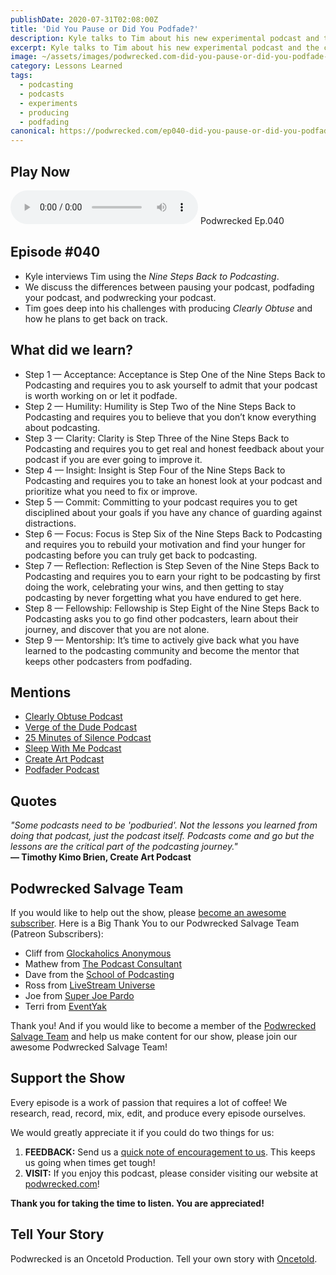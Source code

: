 ```yaml
---
publishDate: 2020-07-31T02:08:00Z
title: 'Did You Pause or Did You Podfade?'
description: Kyle talks to Tim about his new experimental podcast and the challenges Tim has had with producing it on schedule.
excerpt: Kyle talks to Tim about his new experimental podcast and the challenges Tim has had with producing it on schedule.
image: ~/assets/images/podwrecked.com-did-you-pause-or-did-you-podfade-960x400.jpg
category: Lessons Learned
tags:
  - podcasting
  - podcasts
  - experiments
  - producing
  - podfading
canonical: https://podwrecked.com/ep040-did-you-pause-or-did-you-podfade
---
```


## Play Now

<audio id="player" controls type="audio/mpeg" src="https://storage.googleapis.com/storage.oncetold.net/80000029/20800096/pw040-did-you-pause-or-did-you-podfade.mp3">Your browser does not support the audio element.</audio>
Podwrecked Ep.040

## Episode #040

- Kyle interviews Tim using the _Nine Steps Back to Podcasting_.
- We discuss the differences between pausing your podcast, podfading your podcast, and podwrecking your podcast.
- Tim goes deep into his challenges with producing _Clearly Obtuse_ and how he plans to get back on track.

## What did we learn?

- Step 1 — Acceptance: Acceptance is Step One of the Nine Steps Back to Podcasting and requires you to ask yourself to admit that your podcast is worth working on or let it podfade.
- Step 2 — Humility: Humility is Step Two of the Nine Steps Back to Podcasting and requires you to believe that you don’t know everything about podcasting.
- Step 3 — Clarity: Clarity is Step Three of the Nine Steps Back to Podcasting and requires you to get real and honest feedback about your podcast if you are ever going to improve it.
- Step 4 — Insight: Insight is Step Four of the Nine Steps Back to Podcasting and requires you to take an honest look at your podcast and prioritize what you need to fix or improve.
- Step 5 — Commit: Committing to your podcast requires you to get disciplined about your goals if you have any chance of guarding against distractions.
- Step 6 — Focus: Focus is Step Six of the Nine Steps Back to Podcasting and requires you to rebuild your motivation and find your hunger for podcasting before you can truly get back to podcasting.
- Step 7 — Reflection: Reflection is Step Seven of the Nine Steps Back to Podcasting and requires you to earn your right to be podcasting by first doing the work, celebrating your wins, and then getting to stay podcasting by never forgetting what you have endured to get here.
- Step 8 — Fellowship: Fellowship is Step Eight of the Nine Steps Back to Podcasting asks you to go find other podcasters, learn about their journey, and discover that you are not alone.
- Step 9 — Mentorship: It’s time to actively give back what you have learned to the podcasting community and become the mentor that keeps other podcasters from podfading.

## Mentions

- <a href="https://createartpodcast.com/" target="_blank">Clearly Obtuse Podcast</a>
- <a href="http://vergeofthedude.com/" target="_blank">Verge of the Dude Podcast</a>
- <a href="https://25minutesofsilence.podbean.com/" target="_blank">25 Minutes of Silence Podcast</a>
- <a href="https://www.sleepwithmepodcast.com/" target="_blank">Sleep With Me Podcast</a>
- <a href="https://createartpodcast.com/" target="_blank">Create Art Podcast</a>
- <a href="https://oncetold.us/" target="_blank">Podfader Podcast</a>

## Quotes

_"Some podcasts need to be 'podburied'. Not the lessons you learned from doing that podcast, just the podcast itself. Podcasts come and go but the lessons are the critical part of the podcasting journey."_<br />
**― Timothy Kimo Brien, Create Art Podcast**

## Podwrecked Salvage Team

If you would like to help out the show, please <a href="https://www.patreon.com/gagglepod" target="_blank">become an awesome subscriber</a>. Here is a Big Thank You to our Podwrecked Salvage Team (Patreon Subscribers):

- Cliff from <a href="#" target="_blank">Glockaholics Anonymous</a>
- Mathew from <a href="https://thepodcastconsultant.com/" target="_blank">The Podcast Consultant</a>
- Dave from the <a href="https://schoolofpodcasting.com/" target="_blank">School of Podcasting</a>
- Ross from <a href="https://livestreamuniverse.com/" target="_blank">LiveStream Universe</a>
- Joe from <a href="http://superjoepardo.com/" target="_blank">Super Joe Pardo</a>
- Terri from <a href="https://www.eventyak.com/" target="_blank">EventYak</a>

Thank you! And if you would like to become a member of the <a href="https://www.patreon.com/gagglepod" target="_blank">Podwrecked Salvage Team</a> and help us make content for our show, please join our awesome Podwrecked Salvage Team!

## Support the Show

Every episode is a work of passion that requires a lot of coffee! We research, read, record, mix, edit, and produce every episode ourselves.

We would greatly appreciate it if you could do two things for us:

1. **FEEDBACK:** Send us a <a href="mailto:podwrecked@gmail.com" target="_blank">quick note of encouragement to us</a>. This keeps us going when times get tough!
1. **VISIT:** If you enjoy this podcast, please consider visiting our website at <a href="https://podwrecked.com" target="_blank">podwrecked.com</a>!

**Thank you for taking the time to listen. You are appreciated!**

## Tell Your Story

Podwrecked is an Oncetold Production. Tell your own story with <a href="https://oncetold.us" target="_blank">Oncetold</a>.
